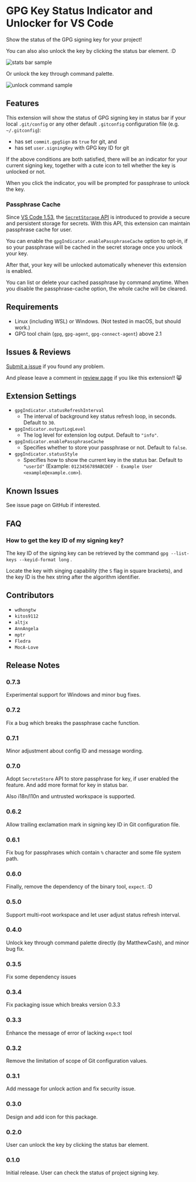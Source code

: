 # GPG Key Status Indicator and Unlocker for VS Code

Show the status of the GPG signing key for your project!

You can also also unlock the key by clicking the status bar element. :D

![stats bar sample](./images/status-bar.png)

Or unlock the key through command palette.

![unlock command sample](./images/unlock-key-command.png)

## Features

This extension will show the status of GPG signing key in status bar if your local
`.git/config` or any other default `.gitconfig` configuration file (e.g. `~/.gitconfig`):

- has set `commit.gpgSign` as `true` for git, and
- has set `user.signingKey` with GPG key ID for git

If the above conditions are both satisfied, there will be an indicator for your current
signing key, together with a cute icon to tell whether the key is unlocked or not.

When you click the indicator, you will be prompted for passphrase to unlock the key.

### Passphrase Cache

Since [VS Code 1.53](https://code.visualstudio.com/updates/v1_53#_secrets-api), the
[`SecretStorage` API](https://code.visualstudio.com/api/references/vscode-api#ExtensionContext.secrets)
is introduced to provide a secure and persistent storage for secrets.
With this API, this extension can maintain passphrase cache for user.

You can enable the `gpgIndicator.enablePassphraseCache` option to opt-in, if so
your passphrase will be cached in the secret storage once you unlock your key.

After that, your key will be unlocked automatically whenever this extension is enabled.

You can list or delete your cached passphrase by command anytime.
When you disable the passphrase-cache option, the whole cache will be cleared.

## Requirements

- Linux (including WSL) or Windows. (Not tested in macOS, but should work.)
- GPG tool chain (`gpg`, `gpg-agent`, `gpg-connect-agent`) above 2.1

## Issues & Reviews

[Submit a issue](https://github.com/wdhongtw/vscode-gpg-indicator/issues) if you found any problem.

And please leave a comment in
[review page](https://marketplace.visualstudio.com/items?itemName=wdhongtw.gpg-indicator&ssr=false#review-details)
if you like this extension!! 😸

## Extension Settings

- `gpgIndicator.statusRefreshInterval`
  - The interval of background key status refresh loop, in seconds. Default to `30`.
- `gpgIndicator.outputLogLevel`
  - The log level for extension log output. Default to `"info"`.
- `gpgIndicator.enablePassphraseCache`
  - Specifies whether to store your passphrase or not. Default to `false`.
- `gpgIndicator.statusStyle`
  - Specifies how to show the current key in the status bar. Default to `"userId"` (Example: `0123456789ABCDEF - Example User <example@example.com>`).

## Known Issues

See issue page on GitHub if interested.

## FAQ

### How to get the key ID of my signing key?

The key ID of the signing key can be retrieved by the command
`gpg --list-keys --keyid-format long` .

Locate the key with singing capability (the `S` flag in square brackets),
and the key ID is the hex string after the algorithm identifier.

## Contributors

- `wdhongtw`
- `kitos9112`
- `altjx`
- `AnnAngela`
- `mptr`
- `Fledra`
- `MocA-Love`

## Release Notes

### 0.7.3

Experimental support for Windows and minor bug fixes.

### 0.7.2

Fix a bug which breaks the passphrase cache function.

### 0.7.1

Minor adjustment about config ID and message wording.

### 0.7.0

Adopt `SecreteStore` API to store passphrase for key, if user enabled the feature.
And add more format for key in status bar.

Also i18n/l10n and untrusted workspace is supported.

### 0.6.2

Allow trailing exclamation mark in signing key ID in Git configuration file.

### 0.6.1

Fix bug for passphrases which contain `%` character and some file system path.

### 0.6.0

Finally, remove the dependency of the binary tool, `expect`. :D

### 0.5.0

Support multi-root workspace and let user adjust status refresh interval.

### 0.4.0

Unlock key through command palette directly (by MatthewCash), and minor bug fix.

### 0.3.5

Fix some dependency issues

### 0.3.4

Fix packaging issue which breaks version 0.3.3

### 0.3.3

Enhance the message of error of lacking `expect` tool

### 0.3.2

Remove the limitation of scope of Git configuration values.

### 0.3.1

Add message for unlock action and fix security issue.

### 0.3.0

Design and add icon for this package.

### 0.2.0

User can unlock the key by clicking the status bar element.

### 0.1.0

Initial release. User can check the status of project signing key.
